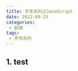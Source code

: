```yaml
---
title: 手写系列之JavaScript
date: 2022-09-23
categories:
 - 前端
tags:
 - 手写系列
---
```


<!-- more -->



## 1. test
